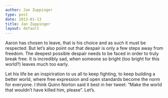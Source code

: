 ```yaml
---
author: Jan Zuppinger
type: post
date: 2013-01-13
title: Jan Zuppinger
layout: default
---
```

Aaron has chosen to leave, that is his choice and as such it must be respected. But let’s also point out that despair is only a few steps away from freedom. The deepest possible despair needs to be faced in order to truly break free. It is incredibly sad, when someone so bright (too bright for this world?) leaves much too early.

Let his life be an inspiriration to us all to keep fighting, to keep building a better world, where free expression and open standards become the norm for everyone. I think Quinn Norton said it best in her tweet: “Make the world that wouldn’t have killed him, please”.
Let’s.
